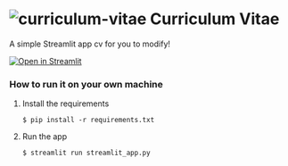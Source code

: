 # ![curriculum-vitae](https://github.com/user-attachments/assets/178ad900-0d36-467d-88cb-30f6d353cf94) Curriculum Vitae

A simple Streamlit app cv for you to modify!

[![Open in Streamlit](https://static.streamlit.io/badges/streamlit_badge_black_white.svg)](https://aozsari.streamlit.app/)

### How to run it on your own machine

1. Install the requirements

   ```
   $ pip install -r requirements.txt
   ```

2. Run the app

   ```
   $ streamlit run streamlit_app.py
   ```

